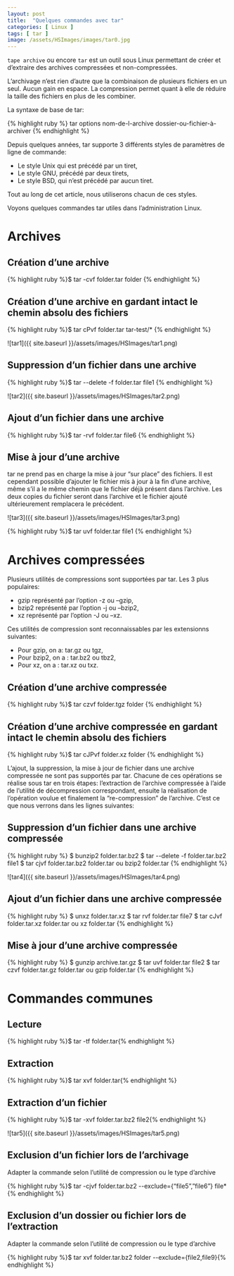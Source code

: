 ```yaml
---
layout: post
title:  "Quelques commandes avec tar"
categories: [ Linux ]
tags: [ tar ]
image: /assets/HSImages/images/tar0.jpg
---
```


`tape archive` ou encore `tar` est un outil sous Linux permettant de créer et d’extraire des archives compressées et non-compressées.

L’archivage n’est rien d’autre que la combinaison de plusieurs fichiers en un seul. Aucun gain en espace. La compression permet quant à elle de réduire la taille des fichiers en plus de les combiner.

La syntaxe de base de tar:

{% highlight ruby %} tar options nom-de-l-archive dossier-ou-fichier-à-archiver {% endhighlight %}

Depuis quelques années, tar supporte 3 différents styles de paramètres de ligne de commande:

+ Le style Unix qui est précédé par un tiret,
+ Le style GNU, précédé par deux tirets,
+ Le style BSD, qui n’est précédé par aucun tiret.

Tout au long de cet article, nous utiliserons chacun de ces styles.

Voyons quelques commandes tar utiles dans l’administration Linux.

# Archives
## Création d’une archive

{% highlight ruby %}$ tar -cvf folder.tar folder {% endhighlight %}

## Création d’une archive en gardant intact le chemin absolu des fichiers

{% highlight ruby %}$ tar cPvf folder.tar tar-test/* {% endhighlight %}

![tar1]({{ site.baseurl }}/assets/images/HSImages/tar1.png)

## Suppression d’un fichier dans une archive

{% highlight ruby %}$ tar --delete -f folder.tar file1 {% endhighlight %}

![tar2]({{ site.baseurl }}/assets/images/HSImages/tar2.png)

## Ajout d’un fichier dans une archive

{% highlight ruby %}$ tar -rvf folder.tar file6 {% endhighlight %}

## Mise à jour d’une archive

tar ne prend pas en charge la mise à jour “sur place” des fichiers. Il est cependant possible d’ajouter le fichier mis à jour à la fin d’une archive, même s’il a le même chemin que le fichier déjà présent dans l’archive. Les deux copies du fichier seront dans l’archive et le fichier ajouté ultérieurement remplacera le précédent.

![tar3]({{ site.baseurl }}/assets/images/HSImages/tar3.png)

{% highlight ruby %}$ tar uvf folder.tar file1 {% endhighlight %}

# Archives compressées

Plusieurs utilités de compressions sont supportées par tar. Les 3 plus populaires:
+ gzip représenté par l’option -z ou –gzip,
+ bzip2 représenté par l’option -j ou –bzip2,
+ xz représenté par l’option -J ou –xz.

Ces utilités de compression sont reconnaissables par les extensionns suivantes:

+ Pour gzip, on a: tar.gz ou tgz,
+ Pour bzip2, on a : tar.bz2 ou tbz2,
+ Pour xz, on a : tar.xz ou txz.

## Création d’une archive compressée

{% highlight ruby %}$ tar czvf folder.tgz folder {% endhighlight %}

## Création d’une archive compressée en gardant intact le chemin absolu des fichiers

{% highlight ruby %}$ tar cJPvf folder.xz folder {% endhighlight %}

L’ajout, la suppression, la mise à jour de fichier dans une archive compressée ne sont pas supportés par tar.
Chacune de ces opérations se réalise sous tar en trois étapes: l’extraction de l’archive compressée à l’aide de l’utilité de décompression correspondant, ensuite la réalisation de l’opération voulue et finalement la “re-compression” de l’archive.
C’est ce que nous verrons dans les lignes suivantes:

## Suppression d’un fichier dans une archive compressée

{% highlight ruby %}
$ bunzip2 folder.tar.bz2
$ tar --delete -f folder.tar.bz2 file1
$ tar cjvf folder.tar.bz2 folder.tar ou bzip2 folder.tar
{% endhighlight %}

![tar4]({{ site.baseurl }}/assets/images/HSImages/tar4.png)

## Ajout d’un fichier dans une archive compressée

{% highlight ruby %}
$ unxz folder.tar.xz
$ tar rvf folder.tar file7
$ tar cJvf folder.tar.xz folder.tar ou xz folder.tar
{% endhighlight %}

## Mise à jour d’une archive compressée

{% highlight ruby %}
$ gunzip archive.tar.gz
$ tar uvf folder.tar file2
$ tar czvf folder.tar.gz folder.tar ou gzip folder.tar
{% endhighlight %}

# Commandes communes
## Lecture

{% highlight ruby %}$ tar -tf folder.tar{% endhighlight %}

## Extraction

{% highlight ruby %}$ tar xvf folder.tar{% endhighlight %}

## Extraction d’un fichier

{% highlight ruby %}$ tar -xvf folder.tar.bz2 file2{% endhighlight %}

![tar5]({{ site.baseurl }}/assets/images/HSImages/tar5.png)

## Exclusion d’un fichier lors de l’archivage
Adapter la commande selon l’utilité de compression ou le type d’archive

{% highlight ruby %}$ tar -cjvf folder.tar.bz2 --exclude={“file5”,”file6”} file*{% endhighlight %}

## Exclusion d’un dossier ou fichier lors de l’extraction
Adapter la commande selon l’utilité de compression ou le type d’archive

{% highlight ruby %}$ tar xvf folder.tar.bz2 folder --exclude={file2,file9}{% endhighlight %}

